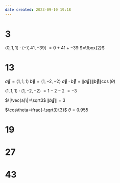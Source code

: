 ```yaml
---
date created: 2023-09-10 19:18
---
```


# 3

$\langle0,1,1\rangle\cdot\langle-7,41,-39\rangle$
$=0+41+-39$
$=\fbox{2}$

# 13

$\vec{a}=\langle1,1,1\rangle$
$\vec{b}=\langle1,-2,-2\rangle$
$\vec{a}\cdot\vec{b}=\|\vec{a}\|\|\vec{b}\|\cos(\theta)$

$\langle1,1,1\rangle\cdot\langle1,-2,-2\rangle$
$=1-2-2$
$=-3$

$\|\vec{a}\|=\sqrt3$
$\|\vec{b}\|=3$

$\cos\theta=\frac{-\sqrt3}{3}$
$\theta=0.955$

# 19

# 27

# 43
